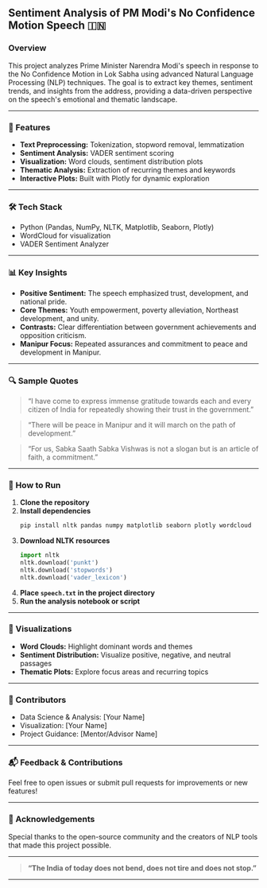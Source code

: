 ## Sentiment Analysis of PM Modi's No Confidence Motion Speech 🇮🇳

### Overview

This project analyzes Prime Minister Narendra Modi's speech in response to the No Confidence Motion in Lok Sabha using advanced Natural Language Processing (NLP) techniques. The goal is to extract key themes, sentiment trends, and insights from the address, providing a data-driven perspective on the speech's emotional and thematic landscape.

---

### 🚀 Features

- **Text Preprocessing:** Tokenization, stopword removal, lemmatization
- **Sentiment Analysis:** VADER sentiment scoring
- **Visualization:** Word clouds, sentiment distribution plots
- **Thematic Analysis:** Extraction of recurring themes and keywords
- **Interactive Plots:** Built with Plotly for dynamic exploration

---

### 🛠️ Tech Stack

- Python (Pandas, NumPy, NLTK, Matplotlib, Seaborn, Plotly)
- WordCloud for visualization
- VADER Sentiment Analyzer

---

### 📊 Key Insights

- **Positive Sentiment:** The speech emphasized trust, development, and national pride.
- **Core Themes:** Youth empowerment, poverty alleviation, Northeast development, and unity.
- **Contrasts:** Clear differentiation between government achievements and opposition criticism.
- **Manipur Focus:** Repeated assurances and commitment to peace and development in Manipur.

---

### 🔍 Sample Quotes

> “I have come to express immense gratitude towards each and every citizen of India for repeatedly showing their trust in the government.”

> “There will be peace in Manipur and it will march on the path of development.”

> “For us, Sabka Saath Sabka Vishwas is not a slogan but is an article of faith, a commitment.”

---

### 📁 How to Run

1. **Clone the repository**
2. **Install dependencies**
   ```bash
   pip install nltk pandas numpy matplotlib seaborn plotly wordcloud
   ```
3. **Download NLTK resources**
   ```python
   import nltk
   nltk.download('punkt')
   nltk.download('stopwords')
   nltk.download('vader_lexicon')
   ```
4. **Place `speech.txt` in the project directory**
5. **Run the analysis notebook or script**

---

### 🌟 Visualizations

- **Word Clouds:** Highlight dominant words and themes
- **Sentiment Distribution:** Visualize positive, negative, and neutral passages
- **Thematic Plots:** Explore focus areas and recurring topics

---

### 🤝 Contributors

- Data Science & Analysis: [Your Name]
- Visualization: [Your Name]
- Project Guidance: [Mentor/Advisor Name]

---

### 📬 Feedback & Contributions

Feel free to open issues or submit pull requests for improvements or new features!

---

### 📢 Acknowledgements

Special thanks to the open-source community and the creators of NLP tools that made this project possible.

---

> **“The India of today does not bend, does not tire and does not stop.”**

---


